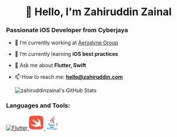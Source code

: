 <h1 align="center">👋 Hello, I'm Zahiruddin Zainal</h1>
<h3>Passionate iOS Developer from Cyberjaya</h3>

- 🔭 I’m currently working at [Aerodyne Group](https://aerodyne.group/)
- 🌱 I’m currently learning **iOS best practices**
- 💬 Ask me about **Flutter, Swift**
- 📫 How to reach me: **[hello@zahiruddin.com](mailto:hello@zahiruddin.com)**


  <img src="https://stats.quine.sh/zahiruddinzainal/github?theme=dark" alt="zahiruddinzainal's GitHub Stats">


<h3 >Languages and Tools:</h3>
<p>
  <a href="https://flutter.dev" target="_blank" rel="noreferrer">
    <img src="https://www.vectorlogo.zone/logos/flutterio/flutterio-icon.svg" alt="Flutter" width="40" height="40"/>
  </a>
  <a href="https://developer.apple.com/swift/" target="_blank" rel="noreferrer">
    <img src="https://raw.githubusercontent.com/devicons/devicon/master/icons/swift/swift-original.svg" alt="Swift" width="40" height="40"/>
  </a>
  <a href="https://www.java.com" target="_blank" rel="noreferrer">
    <img src="https://raw.githubusercontent.com/devicons/devicon/master/icons/java/java-original.svg" alt="Java" width="40" height="40"/>
  </a>
</p>
